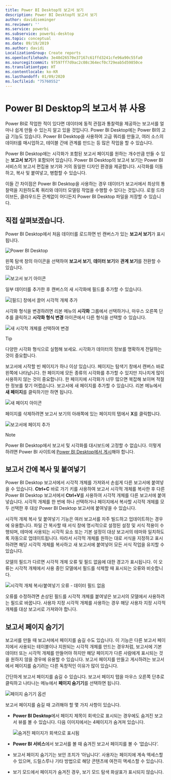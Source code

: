 ```yaml
---
title: Power BI Desktop의 보고서 보기
description: Power BI Desktop의 보고서 보기
author: davidiseminger
ms.reviewer: ''
ms.service: powerbi
ms.subservice: powerbi-desktop
ms.topic: conceptual
ms.date: 09/19/2019
ms.author: davidi
LocalizationGroup: Create reports
ms.openlocfilehash: 3e40d26570e37167c61ffd3241cfe96a90c55fa0
ms.sourcegitcommit: 97597ff7d9ac2c08c364ecf0c729eab5d59850ce
ms.translationtype: HT
ms.contentlocale: ko-KR
ms.lasthandoff: 01/09/2020
ms.locfileid: "75760552"
---
```

# <a name="work-with-report-view-in-power-bi-desktop"></a>Power BI Desktop의 보고서 뷰 사용
Power BI로 작업한 적이 있다면 데이터에 동적 관점과 통찰력을 제공하는 보고서를 얼마나 쉽게 만들 수 있는지 알고 있을 것입니다. Power BI Desktop에는 Power BI의 고급 기능도 있습니다. Power BI Desktop을 사용하여 고급 쿼리를 만들고, 여러 소스의 데이터를 매시업하고, 테이블 간에 관계를 만드는 등 많은 작업을 할 수 있습니다.

Power BI Desktop에는 시각화가 포함된 보고서 페이지를 원하는 개수만큼 만들 수 있는 **보고서 보기**가 포함되어 있습니다. Power BI Desktop의 보고서 보기는 Power BI 서비스의 보고서 편집용 보기와 거의 동일한 디자인 환경을 제공합니다. 시각화를 이동하고, 복사 및 붙여넣고, 병합할 수 있습니다.

이들 간 차이점은 Power BI Desktop을 사용하는 경우 데이터가 보고서에서 최상의 통찰력을 지원하도록 쿼리와 데이터 모델링 작업을 수행할 수 있다는 것입니다. 로컬 드라이브든, 클라우드든 관계없이 어디든지 Power BI Desktop 파일을 저장할 수 있습니다.

## <a name="lets-take-a-look"></a>직접 살펴보겠습니다.
Power BI Desktop에서 처음 데이터를 로드하면 빈 캔버스가 있는 **보고서 보기**가 표시됩니다.

![Power BI Desktop](media/desktop-report-view/pbi_reportviewinpbidesigner_reportview.png)

왼쪽 탐색 창의 아이콘을 선택하여 **보고서 보기**, **데이터 보기**와 **관계 보기**를 전환할 수 있습니다.

![보고서 보기 아이콘](media/desktop-report-view/pbi_reportviewinpbidesigner_changeview.png)

일부 데이터를 추가한 후 캔버스의 새 시각화에 필드를 추가할 수 있습니다.

![[필드] 창에서 끌어 시각적 개체 추가](media/desktop-report-view/pbid_reportview_addvis.gif)

시각화 형식을 변경하려면 리본 메뉴의 **시각화** 그룹에서 선택하거나, 마우스 오른쪽 단추를 클릭하고 **시각화 형식 변경** 아이콘에서 다른 형식을 선택할 수 있습니다.

![새 시각적 개체를 선택하여 변경](media/desktop-report-view/pbid_reportview_changevis.gif)

> [!TIP]
> 다양한 시각화 형식으로 실험해 보세요. 시각화가 데이터의 정보를 명확하게 전달하는 것이 중요합니다.

보고서에 시작할 빈 페이지가 하나 이상 있습니다. 페이지는 탐색기 창에서 캔버스 바로 왼쪽에 나타납니다. 한 페이지에 모든 종류의 시각화를 추가할 수 있지만 지나치게 많이 사용하지 않는 것이 중요합니다. 한 페이지에 시각화가 너무 많으면 복잡해 보이며 적절한 정보를 찾기 어렵습니다. 보고서에 새 페이지를 추가할 수 있습니다. 리본 메뉴에서 **새 페이지**를 클릭하기만 하면 됩니다.

![새 페이지 아이콘](media/desktop-report-view/pbidesignerreportviewnewpage.png)

페이지를 삭제하려면 보고서 보기의 아래쪽에 있는 페이지의 탭에서 **X**를 클릭합니다.

![보고서에 페이지 추가](media/desktop-report-view/pbi_reportviewinpbidesigner_deletepage.png)

> [!NOTE]
> Power BI Desktop에서 보고서 및 시각화를 대시보드에 고정할 수 없습니다. 이렇게 하려면 Power BI 사이트에 [Power BI Desktop에서 게시](desktop-upload-desktop-files.md)해야 합니다.

## <a name="copy-and-paste-between-reports"></a>보고서 간에 복사 및 붙여넣기

Power BI Desktop 보고서에서 시각적 개체를 가져와서 손쉽게 다른 보고서에 붙여넣을 수 있습니다. **Ctrl+C** 바로 가기 키를 사용하여 보고서 시각적 개체를 복사한 후 다른 Power BI Desktop 보고서에서 **Ctrl+V**를 사용하여 시각적 개체를 다른 보고서에 붙여넣습니다. 시각적 개체를 한 번에 하나 선택하거나 페이지에서 복사할 시각적 개체를 모두 선택한 후 대상 Power BI Desktop 보고서에 붙여넣을 수 있습니다. 

시각적 개체 복사 및 붙여넣기 기능은 여러 보고서를 자주 빌드하고 업데이트하는 경우에 유용합니다. 파일 간 복사할 때 서식 창에 명시적으로 설정된 설정 및 서식 적용이 수행되며, 테마에 사용되는 시각적 요소 또는 기본 설정이 대상 보고서의 테마와 일치하도록 자동으로 업데이트됩니다. 따라서 시각적 개체를 원하는 대로 서식을 지정하고 표시하려면 해당 시각적 개체를 복사하고 새 보고서에 붙여넣어 모든 서식 작업을 유지할 수 있습니다.

모델의 필드가 다르면 시각적 개체 오류 및 필드 없음에 대한 경고가 표시됩니다. 이 오류는 시각적 개체에서 사용 중인 모델에서 필드를 삭제할 때 표시되는 오류와 비슷합니다. 

![시각적 개체 복사/붙여넣기 오류 - 데이터 필드 없음](media/desktop-report-view/report-view_07.png)

오류를 수정하려면 손상된 필드를 시각적 개체를 붙여넣은 보고서의 모델에서 사용하려는 필드로 바꿉니다. 사용자 지정 시각적 개체를 사용하는 경우 해당 사용자 지정 시각적 개체를 대상 보고서로 가져와야 합니다.




## <a name="hide-report-pages"></a>보고서 페이지 숨기기

보고서를 만들 때 보고서에서 페이지를 숨길 수도 있습니다. 이 기능은 다른 보고서 페이지에서 사용되는 테이블이나 지원되는 시각적 개체를 만드는 경우처럼, 보고서에 기본 데이터 또는 시각적 개체를 만들어야 하지만 해당 페이지가 다른 사람에게 표시되는 것을 원하지 않을 경우에 유용할 수 있습니다. 보고서 페이지를 만들고 게시하려는 보고서에서 페이지를 숨기려는 다른 독창적인 이유가 많이 있습니다. 

간단하게 보고서 페이지를 숨길 수 있습니다. 보고서 페이지 탭을 마우스 오른쪽 단추로 클릭하고 나타나는 메뉴에서 **페이지 숨기기**를 선택하면 됩니다.

![페이지 숨기기 옵션](media/desktop-report-view/report-view_05.png)

보고서 페이지를 숨길 때 고려해야 할 몇 가지 사항이 있습니다.

* **Power BI Desktop**에서 페이지 제목이 회색으로 표시되는 경우에도 숨겨진 보고서 뷰를 볼 수 있습니다. 다음 이미지에서는 4페이지가 숨겨져 있습니다.

    ![숨겨진 페이지가 회색으로 표시됨](media/desktop-report-view/report-view_06.png)

* **Power BI 서비스**에서 보고서를 볼 때 숨겨진 보고서 페이지를 볼 수 ‘없습니다’. 

* 보고서 페이지 숨기기는 보안 조치가 ‘아닙니다’.  사용자는 페이지에 계속 액세스할 수 있으며, 드릴스루나 기타 방법으로 해당 콘텐츠에 여전히 액세스할 수 있습니다.

* 보기 모드에서 페이지가 숨겨진 경우, 보기 모드 탐색 화살표가 표시되지 않습니다.

